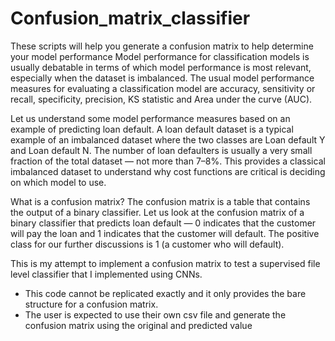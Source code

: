 # Confusion_matrix_classifier
These scripts will help you generate a confusion matrix to help determine your model performance
Model performance for classification models is usually debatable in terms of which model performance is most relevant, especially when the dataset is imbalanced. The usual model performance measures for evaluating a classification model are accuracy, sensitivity or recall, specificity, precision, KS statistic and Area under the curve (AUC).


Let us understand some model performance measures based on an example of predicting loan default. A loan default dataset is a typical example of an imbalanced dataset where the two classes are Loan default Y and Loan default N. The number of loan defaulters is usually a very small fraction of the total dataset — not more than 7–8%. This provides a classical imbalanced dataset to understand why cost functions are critical is deciding on which model to use.


What is a confusion matrix?
The confusion matrix is a table that contains the output of a binary classifier. Let us look at the confusion matrix of a binary classifier that predicts loan default — 0 indicates that the customer will pay the loan and 1 indicates that the customer will default. The positive class for our further discussions is 1 (a customer who will default).


This is my attempt to implement a confusion matrix to test a supervised file level classifier that I implemented using CNNs.
- This code cannot be replicated exactly and it only provides the bare structure for a confusion matrix.
- The user is expected to use their own csv file and generate the confusion matrix using the original and predicted value 
